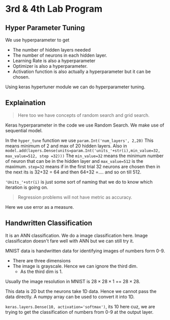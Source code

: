 # 3rd & 4th Lab Program

## Hyper Parameter Tuning

We use hyperparameter to get 
- The number of hidden layers needed
- The number of neurons in each hidden layer.
- Learning Rate is also a hyperparameter 
- Optimizer is also a hyperparameter. 
- Activation function is also actually a hyperparameter but it can be chosen. 

Using keras hypertuner module we can do hyperparameter tuning.

## Explaination
> Here too we have concepts of random search and grid search.

Keras hyperparameter in the code we use Random Search. 
We make use of sequential model. 

In the `hyper_tune` function we use `param.Int('num_layers', 2,20)` This means minimum of 2 and max of 20 hidden layers. Also in `model.add(layers.Dense(units=param.Int('units_'+str(i),min_value=32, max_value=512, step =32)))` The `min_value=32` means the minimum number of neuron that can be in the hidden layer and `max_value=512` is the maximum. `step=32` means if in the first trial 32 neurons are chosen then in the next its is 32+32 = 64 and then 64+32 =.... and so on till 512.

`'Units_'+str(i)` is just some sort of naming that we do to know which iteration is going on. 

> Regression problems will not have metric as accuracy.

Here we use error as a measure.


## Handwritten Classification

It is an ANN classification. We do a image classification here. Image classificaton doesn't fare well with ANN but we can still try it. 

MNIST data is handwritten data for identifying images of numbers form 0-9. 
- There are three dimensions
- The image is grayscale. Hence we can ignore the third dim.
  - As the third dim is 1.

Usually the image resolution in MNIST is $28\times28\times1$ == $28\times28$.

This data is 2D but the neurons take 1D data. Hence we cannot pass the data directly. A numpy array can be used to convert it into 1D. 

`keras.layers.Dense(10, activation='softmax')`, its 10 here cuz, we are trying to get the classification of numbers from 0-9 at the output layer. 

